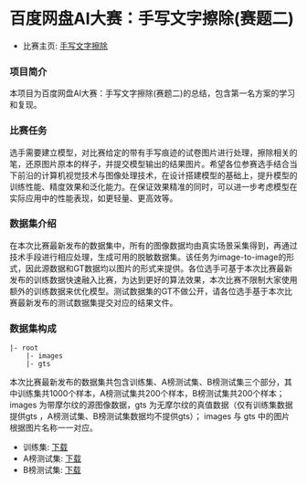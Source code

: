 # 百度网盘AI大赛：手写文字擦除(赛题二)
* 比赛主页: [手写文字擦除](https://aistudio.baidu.com/aistudio/competition/detail/129/0/introduction)

### 项目简介
本项目为百度网盘AI大赛：手写文字擦除(赛题二)的总结，包含第一名方案的学习和复现。

### 比赛任务
选手需要建立模型，对比赛给定的带有手写痕迹的试卷图片进行处理，擦除相关的笔，还原图片原本的样子，并提交模型输出的结果图片。希望各位参赛选手结合当下前沿的计算机视觉技术与图像处理技术，在设计搭建模型的基础上，提升模型的训练性能、精度效果和泛化能力。在保证效果精准的同时，可以进一步考虑模型在实际应用中的性能表现，如更轻量、更高效等。

### 数据集介绍
在本次比赛最新发布的数据集中，所有的图像数据均由真实场景采集得到，再通过技术手段进行相应处理，生成可用的脱敏数据集。该任务为image-to-image的形式，因此源数据和GT数据均以图片的形式来提供。各位选手可基于本次比赛最新发布的训练数据快速融入比赛，为达到更好的算法效果，本次比赛不限制大家使用额外的训练数据来优化模型。测试数据集的GT不做公开，请各位选手基于本次比赛最新发布的测试数据集提交对应的结果文件。

### 数据集构成
```
|- root  
    |- images
    |- gts
```
本次比赛最新发布的数据集共包含训练集、A榜测试集、B榜测试集三个部分，其中训练集共1000个样本，A榜测试集共200个样本，B榜测试集共200个样本；
images 为带摩尔纹的源图像数据，gts 为无摩尔纹的真值数据（仅有训练集数据提供gts ，A榜测试集、B榜测试集数据均不提供gts）；
images 与 gts 中的图片根据图片名称一一对应。
* 训练集: [下载](https://staticsns.cdn.bcebos.com/amis/2021-12/1639027952730/dehw_train_dataset.zip)
* A榜测试集: [下载](https://staticsns.cdn.bcebos.com/amis/2021-12/1639027468553/dehw_testA_dataset.zip)
* B榜测试集: [下载](https://staticsns.cdn.bcebos.com/amis/2022-1/1642677967477/dehw_testB_dataset.zip)
